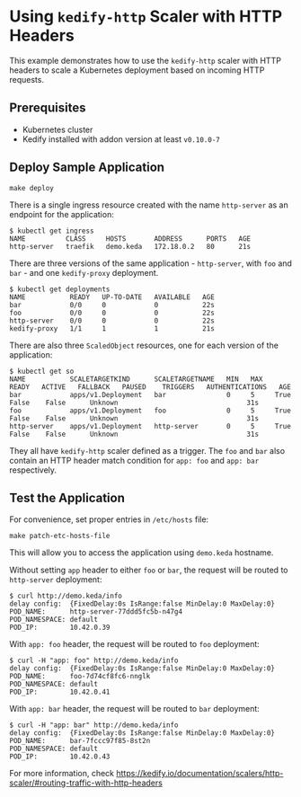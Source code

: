 # Using `kedify-http` Scaler with HTTP Headers

This example demonstrates how to use the `kedify-http` scaler with HTTP headers to scale a Kubernetes deployment based on incoming HTTP requests.

## Prerequisites
- Kubernetes cluster
- Kedify installed with addon version at least `v0.10.0-7`

## Deploy Sample Application

```
make deploy
```

There is a single ingress resource created with the name `http-server` as an endpoint for the application:
```
$ kubectl get ingress
NAME          CLASS     HOSTS       ADDRESS      PORTS   AGE
http-server   traefik   demo.keda   172.18.0.2   80      21s
```

There are three versions of the same application - `http-server`, with `foo` and` bar` - and one `kedify-proxy` deployment.
```
$ kubectl get deployments
NAME           READY   UP-TO-DATE   AVAILABLE   AGE
bar            0/0     0            0           22s
foo            0/0     0            0           22s
http-server    0/0     0            0           22s
kedify-proxy   1/1     1            1           21s
```

There are also three `ScaledObject` resources, one for each version of the application:
```
$ kubectl get so
NAME           SCALETARGETKIND      SCALETARGETNAME   MIN   MAX   READY   ACTIVE   FALLBACK   PAUSED    TRIGGERS   AUTHENTICATIONS   AGE
bar            apps/v1.Deployment   bar               0     5     True    False    False      Unknown                                31s
foo            apps/v1.Deployment   foo               0     5     True    False    False      Unknown                                31s
http-server    apps/v1.Deployment   http-server       0     5     True    False    False      Unknown                                31s
```

They all have `kedify-http` scaler defined as a trigger. The `foo` and `bar` also contain an HTTP header match condition for `app: foo` and `app: bar` respectively.

## Test the Application
For convenience, set proper entries in `/etc/hosts` file:
```
make patch-etc-hosts-file
```
This will allow you to access the application using `demo.keda` hostname.

Without setting `app` header to either `foo` or `bar`, the request will be routed to `http-server` deployment:
```
$ curl http://demo.keda/info
delay config:  {FixedDelay:0s IsRange:false MinDelay:0 MaxDelay:0}
POD_NAME:      http-server-77ddd5fc5b-n47g4
POD_NAMESPACE: default
POD_IP:        10.42.0.39
```

With `app: foo` header, the request will be routed to `foo` deployment:
```
$ curl -H "app: foo" http://demo.keda/info
delay config:  {FixedDelay:0s IsRange:false MinDelay:0 MaxDelay:0}
POD_NAME:      foo-7d74cf8fc6-nnglk
POD_NAMESPACE: default
POD_IP:        10.42.0.41
```

With `app: bar` header, the request will be routed to `bar` deployment:
```
$ curl -H "app: bar" http://demo.keda/info
delay config:  {FixedDelay:0s IsRange:false MinDelay:0 MaxDelay:0}
POD_NAME:      bar-7fccc97f85-8st2n
POD_NAMESPACE: default
POD_IP:        10.42.0.43
```

For more information, check https://kedify.io/documentation/scalers/http-scaler/#routing-traffic-with-http-headers
